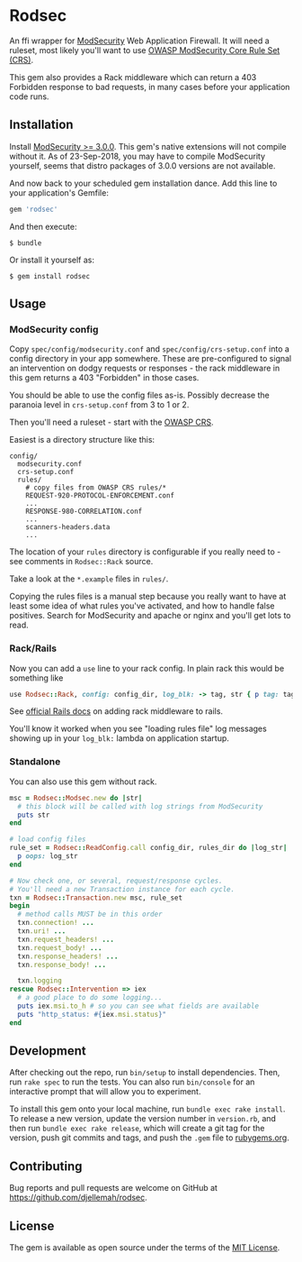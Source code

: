 # Rodsec

An ffi wrapper for [ModSecurity](https://www.modsecurity.org/) Web Application
Firewall. It will need a ruleset, most likely you'll want to use
[OWASP ModSecurity Core Rule Set (CRS)](https://coreruleset.org/).

This gem also provides a Rack middleware which can return a 403 Forbidden
response to bad requests, in many cases before your application code runs.

## Installation

Install [ModSecurity >= 3.0.0](https://www.modsecurity.org/download.html). This
gem's native extensions will not compile without it. As of 23-Sep-2018, you may
have to compile ModSecurity yourself, seems that distro packages of 3.0.0
versions are not available.

And now back to your scheduled gem installation dance. Add this line to your
application's Gemfile:

```ruby
gem 'rodsec'
```

And then execute:

    $ bundle

Or install it yourself as:

    $ gem install rodsec


## Usage

### ModSecurity config

Copy ```spec/config/modsecurity.conf``` and ```spec/config/crs-setup.conf``` into a config directory
in your app somewhere. These are pre-configured to signal an intervention on dodgy requests or
responses - the rack middleware in this gem returns a 403 "Forbidden" in those cases.

You should be able to use the config files as-is. Possibly decrease the paranoia
level in ```crs-setup.conf``` from 3 to 1 or 2.

Then you'll need a ruleset - start with the
[OWASP CRS](https://github.com/SpiderLabs/owasp-modsecurity-crs/).

Easiest is a directory structure like this:

```
config/
  modsecurity.conf
  crs-setup.conf
  rules/
    # copy files from OWASP CRS rules/*
    REQUEST-920-PROTOCOL-ENFORCEMENT.conf
    ...
    RESPONSE-980-CORRELATION.conf
    ...
    scanners-headers.data
    ...
```

The location of your ```rules``` directory is configurable if you
really need to - see comments in ```Rodsec::Rack``` source.

Take a look at the ```*.example``` files in ```rules/```.

Copying the rules files is a manual step because you really want to have at
least some idea of what rules you've activated, and how to handle false
positives. Search for ModSecurity and apache or nginx and you'll get lots to
read.

### Rack/Rails

Now you can add a ```use``` line to your rack config. In plain rack this would
be something like

``` ruby
use Rodsec::Rack, config: config_dir, log_blk: -> tag, str { p tag: tag, str: str }
```

See
[official Rails docs](https://guides.rubyonrails.org/rails_on_rack.html#configuring-middleware-stack)
on adding rack middleware to rails.

You'll know it worked when you see "loading rules file" log messages showing up
in your ```log_blk:``` lambda on application startup.

### Standalone

You can also use this gem without rack.

``` ruby
msc = Rodsec::Modsec.new do |str|
  # this block will be called with log strings from ModSecurity
  puts str
end

# load config files
rule_set = Rodsec::ReadConfig.call config_dir, rules_dir do |log_str|
  p oops: log_str
end

# Now check one, or several, request/response cycles.
# You'll need a new Transaction instance for each cycle.
txn = Rodsec::Transaction.new msc, rule_set
begin
  # method calls MUST be in this order
  txn.connection! ...
  txn.uri! ...
  txn.request_headers! ...
  txn.request_body! ...
  txn.response_headers! ...
  txn.response_body! ...

  txn.logging
rescue Rodsec::Intervention => iex
  # a good place to do some logging...
  puts iex.msi.to_h # so you can see what fields are available
  puts "http_status: #{iex.msi.status}"
end
```

## Development

After checking out the repo, run `bin/setup` to install dependencies. Then, run
`rake spec` to run the tests. You can also run `bin/console` for an interactive
prompt that will allow you to experiment.

To install this gem onto your local machine, run `bundle exec rake install`. To
release a new version, update the version number in `version.rb`, and then run
`bundle exec rake release`, which will create a git tag for the version, push
git commits and tags, and push the `.gem` file to
[rubygems.org](https://rubygems.org).

## Contributing

Bug reports and pull requests are welcome on GitHub at
https://github.com/djellemah/rodsec.

## License

The gem is available as open source under the terms of the [MIT License](http://opensource.org/licenses/MIT).
